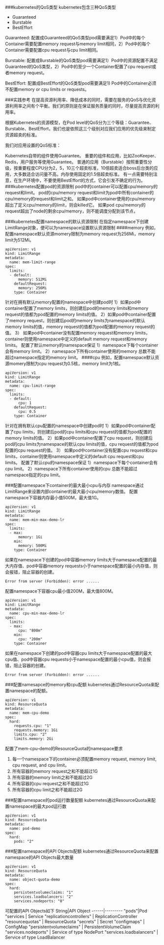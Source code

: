 ###kubernetes的QoS类型
kubernetes包含三种QoS类型
* Guaranteed
* Burstable
* BestEffort

Guaranteed: 配置成Guaranteed的QoS类型pod需要满足1）Pod中的每个Container需要配置memory request与memory limit相同，2）Pod中的每个Container需要配置cpu request与cpu limit相同。

Burstable: 配置成Burstable的QoS类型pod需要满足1）Pod中的资源配置不满足Guaranteed的QoS类型，2）Pod中的至少一个Container配置了cpu request或者memory request。

BestEffort: 配置成BestEffort的QoS类型pod需要满足1) Pod中的Container必须不配置memory or cpu limits or requests。

###实践参考
在提高资源利用率、降低成本的同时，需要在服务的QoS与优化资源利用率之间有个平衡。我们的原则是在保证服务质量的同时，尽量提高资源的利用率。

根据Kubernetes的资源模型，在Pod level的QoS分为三个等级：Guarantee、Burstable、BestEffort，我们也是依照这三个级别对应我们应用的优先级来制定资源超卖的标准。

我们对应用设置的QoS标准：

Kubernetes自带的组件使用Guarantee。
重要的组件和应用，比如ZooKeeper、Redis，用户服务等使用Guarantee。
普通的应用（Burstable）按照重要性分级，按重要程度CPU分为2，5，10三个超卖标准，10倍超卖适合boss后台类的应用，大多数适合访问量不高。内存使用固定的1.5倍超卖标准。
有一点需要特别注意，在生产环境中，不要使用BestEffort的方式，它会引发不确定的行为。
###kubernetes配置pod的资源限制
pod中的container可以配置cpu/memory的request和limit。
pod的cpu/memory request和limit为pod中所有container的cpu/memory的request和limit之和。
如果pod中container使用的cpu/memory超出了定义cpu/memory的limit，则会killed它。
如果pod cpu/memory的request超出了node的剩余cpu/memory，则不能调度分配到该节点，

###kubernetes配置namespace的默认资源限制
在指定namespace下创建LimitRange对象，便可以为namespace设置默认资源限制
####memory
例如，配置namespace默认资源momery限制为memory request为256Mi，memory limit为512Mi。
```
apiVersion: v1
kind: LimitRange
metadata:
  name: mem-limit-range
spec:
  limits:
  - default:
      memory: 512Mi
    defaultRequest:
      memory: 256Mi
    type: Container
```
针对在拥有默认memory配置的namespace中创建pod时
1）如果pod中container配置了memory limits，则创建后pod的memory limits和memory request的值都为pod配置的memory limits的值。
2）如果pod中container配置了memory request，则创建后pod的memory limits为namespace的默认memory limits的值，memory request的值都为pod配置的memory request的值。
3） 如果pod中container没有配置memory request和memory limits，container则使用namespace中定义的default memory request和memory limits。
配置了默认memory的namespace保证
1）namespace下每个container会有memory limit。
2）namespace下所有container使用的memory 总数不能超过namespace指定的memory limit。
####cpu
例如，配置namespace默认资源momery限制为cpu request为0.5核，memory limit为1核。
```
apiVersion: v1
kind: LimitRange
metadata:
  name: cpu-limit-range
spec:
  limits:
  - default:
      cpu: 1
    defaultRequest:
      cpu: 0.5
    type: Container
```
针对在拥有默认cpu配置的namespace中创建pod时
1）如果pod中container配置了cpu limits，则创建后pod的cpu limits和cpu request的值都为pod配置的memory limits的值。
2）如果pod中container配置了cpu request，则创建后pod的cpu limits为namespace的默认cpu limits的值，cpu request的值都为pod配置的cpu request的值。
3） 如果pod中container没有配置cpu request和cpu limits，container则使用namespace中定义的default cpu request和cpu limits。
配置了默认cpu的namespace保证
1）namespace下每个container会有cpu limit。
2）namespace下所有container使用的cpu 总数不能超过namespace指定的cpu limit。

###配置namespace下container的最大最小cpu与内存
namespace通过LimitRange来设置内部container的最大最小cpu/memory数值。
配置namespace下容器内存最小值500M，最大值1G。
```
apiVersion: v1
kind: LimitRange
metadata:
  name: mem-min-max-demo-lr
spec:
  limits:
  - max:
      memory: 1Gi
    min:
      memory: 500Mi
    type: Container
```
如果在namespace下创建的pod中容器memory limits大于namespace配置的最大内存值、pod中容器memory requests小于namespace配置的最小内存值，则会报错，阻止容器的创建。
```
Error from server (Forbidden): error ......
```
配置namespace下容器cpu最小值200M，最大值800M。
```
apiVersion: v1
kind: LimitRange
metadata:
  name: cpu-min-max-demo-lr
spec:
  limits:
  - max:
      cpu: "800m"
    min:
      cpu: "200m"
    type: Container
```
如果在namespace下创建的pod中容器cpu limits大于namespace配置的最大cpu值、pod中容器cpu requests小于namespace配置的最小cpu值，则会报错，阻止容器的创建。
```
Error from server (Forbidden): error ......
```
###配置namesapce的memory和cpu配额
kubernetes通过ResourceQuota来配置namespace的配额。
```
apiVersion: v1
kind: ResourceQuota
metadata:
  name: mem-cpu-demo
spec:
  hard:
    requests.cpu: "1"
    requests.memory: 1Gi
    limits.cpu: "2"
    limits.memory: 2Gi
```
配置了mem-cpu-demo的ResourceQuota的namespace要求
1. 每一个namespace下的container必须配置memory request, memory limit, cpu request, and cpu limit。
2. 所有容器的memory request之和不能超过1G
3. 所有容器的memory limiti之和不能超过2G
4. 所有容器的cpu request之和不能超过1G
5. 所有容器的cpu limit之和不能超过2G

###配置namespace的pod运行数量配额
kubernetes通过ResourceQuota来配置namespace的最大pod运行数
```
apiVersion: v1
kind: ResourceQuota
metadata:
  name: pod-demo
spec:
  hard:
    pods: "2"
```
###配置namespace的API Objects配额
kubernetes通过ResourceQuota来配置namespace的API Objects最大数量
```
apiVersion: v1
kind: ResourceQuota
metadata:
  name: object-quota-demo
spec:
  hard:
    persistentvolumeclaims: "1"
    services.loadbalancers: "2"
    services.nodeports: "0"
```
可配置的API Objects如下
String|API Object
------|---------
"pods"|Pod
"services | Service
"replicationcontrollers" | ReplicationController
"resourcequotas" | ResourceQuota
"secrets" | Secret
"configmaps" | ConfigMap
"persistentvolumeclaims" | PersistentVolumeClaim
"services.nodeports" | Service of type NodePort
"services.loadbalancers" | Service of type LoadBalancer
